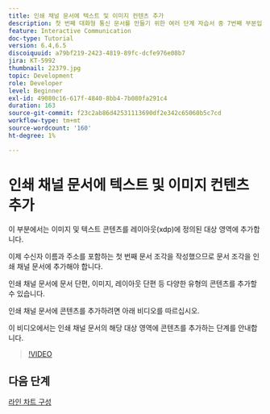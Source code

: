 ```yaml
---
title: 인쇄 채널 문서에 텍스트 및 이미지 컨텐츠 추가
description: 첫 번째 대화형 통신 문서를 만들기 위한 여러 단계 자습서 중 7번째 부분입니다. 이 부분에서는 이미지 및 텍스트 콘텐츠를 레이아웃(xdp)에 정의된 대상 영역에 추가합니다.
feature: Interactive Communication
doc-type: Tutorial
version: 6.4,6.5
discoiquuid: a79bf219-2423-4819-89fc-dcfe976e08b7
jira: KT-5992
thumbnail: 22379.jpg
topic: Development
role: Developer
level: Beginner
exl-id: 49080c16-617f-4840-8bb4-7b080fa291c4
duration: 163
source-git-commit: f23c2ab86d42531113690df2e342c65060b5c7cd
workflow-type: tm+mt
source-wordcount: '160'
ht-degree: 1%

---
```


# 인쇄 채널 문서에 텍스트 및 이미지 컨텐츠 추가

이 부분에서는 이미지 및 텍스트 콘텐츠를 레이아웃(xdp)에 정의된 대상 영역에 추가합니다.

이제 수신자 이름과 주소를 포함하는 첫 번째 문서 조각을 작성했으므로 문서 조각을 인쇄 채널 문서에 추가해야 합니다.

인쇄 채널 문서에 문서 단편, 이미지, 레이아웃 단편 등 다양한 유형의 콘텐츠를 추가할 수 있습니다.

인쇄 채널 문서에 콘텐츠를 추가하려면 아래 비디오를 따르십시오.

이 비디오에서는 인쇄 채널 문서의 해당 대상 영역에 콘텐츠를 추가하는 단계를 안내합니다.

>[!VIDEO](https://video.tv.adobe.com/v/22379?quality=12&learn=on)

## 다음 단계

[라인 차트 구성](./configuring-line-chart.md)
